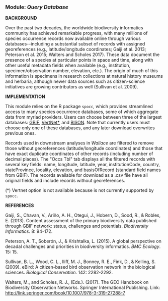 ### **Module:** ***Query Database*** 

**BACKGROUND**  

Over the past two decades, the worldwide biodiversity informatics community has achieved remarkable progress, with many millions of species occurrence records now available online through various databases--including a substantial subset of records with assigned georeferences (e.g., latitude/longitude coordinates; Gaiji et al. 2013; Peterson et al. 2015; Walters and Scholes 2017). These data document the presence of a species at particular points in space and time, along with other useful metadata fields when available (e.g., institution, specimen/observation number, elevation, etc.). The origin of much of this information is specimens in research collections at natural history museums and herbaria, although newer data sources such as citizen-science initiatives are growing contributors as well (Sullivan et al. 2009).

**IMPLEMENTATION** 

This module relies on the R package `spocc`, which provides streamlined access to many species occurrence databases, some of which aggregate data from myriad providers. Users can choose between three of the largest databases: <a href="http://www.gbif.org" target="_blank">GBIF</a>, <a href="http://www.vertnet.org" target="_blank">VertNet*</a>, and <a href="https://bison.usgs.gov" target="_blank">BISON</a>. Note that currently users must choose only one of these databases, and any later download overwrites previous ones. 

Records used in downstream analyses in *Wallace* are filtered to remove those without georeferences (latitude/longitude coordinates) and those that have exact duplicate coordinates of other records (including number of decimal places). The "Occs Tbl" tab displays all the filtered records with several key fields: name, longitude, latitude, year, institutionCode, country, stateProvince, locality, elevation, and basisOfRecord (standard field names from GBIF). The records available for download as a .csv file have all original fields and include records without georeferences.

(*) Vertnet option is not available because is not currently supported by `spocc`.

**REFERENCES**

Gaiji, S., Chavan, V., Ariño, A. H., Otegui, J., Hobern, D., Sood, R., & Robles, E. (2013). Content assessment of the primary biodiversity data published through GBIF network: status, challenges and potentials. *Biodiversity Informatics*. 8: 94-172.

Peterson, A. T., Soberón, J., & Krishtalka, L. (2015). A global perspective on decadal challenges and priorities in biodiversity informatics. *BMC Ecology*. 15: 15.

Sullivan, B. L., Wood, C. L., Iliff, M. J., Bonney, R. E., Fink, D., & Kelling, S. (2009). eBird: A citizen-based bird observation network in the biological sciences. *Biological Conservation*. 142: 2282-2292.

Walters, M., and Scholes, R. J., (Eds.). (2017). The GEO Handbook on Biodiversity Observation Networks. Springer International Publishing. Link: http://link.springer.com/book/10.1007/978-3-319-27288-7
